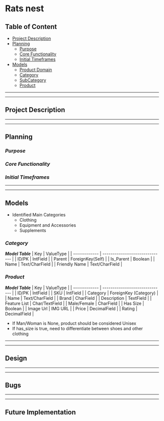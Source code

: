 # Rats nest

## Table of Content

* [Project Description](https://github.com/Enquil/rats_nest_v2#project-description)
* [Planning](https://github.com/Enquil/rats_nest_v2#planning)
  * [Purpose](https://github.com/Enquil/rats_nest_v2#purpose)
  * [Core Functionality](https://github.com/Enquil/rats_nest_v2#purpose)
  * [Initial Timeframes](https://github.com/Enquil/rats_nest_v2#purpose)
* [Models](https://github.com/Enquil/rats_nest_v2#models)
  * [Product Domain](https://github.com/Enquil/rats_nest_v2#product-domain)
  * [Category](https://github.com/Enquil/rats_nest_v2#product-domain)
  * [SubCategory](https://github.com/Enquil/rats_nest_v2#product-domain)
  * [Product](https://github.com/Enquil/rats_nest_v2#product-domain)

***
***

## Project Description

***
***

## Planning

### ***Purpose***

### ***Core Functionality***

### ***Initial Timeframes***

***
***

## Models

* Identified Main Categories
  * Clothing
  * Equipment and Accessories
  * Supplements

### ***Category***

***Model Table***
|      Key      |             ValueType           |
| ------------- | ------------------------------- |
|     ID/PK     |             IntField            |
|     Parent    |         ForeignKey(Self)        |
|   Is_Parent   |              Boolean            |
|     Name      |         Text/CharField          |
| Friendly Name |         Text/CharField          |

### ***Product***

***Model Table***
|      Key      |             ValueType           |
| ------------- | ------------------------------- |
|     ID/PK     |             IntField            |
|      SKU      |             IntField            |
|    Category   |      ForeignKey (Category)      |
|     Name      |         Text/CharField          |
|     Brand     |            CharField            |
|  Description  |            TextField            |
| Feature List  |          Char/TextField         |
|  Male/Female  |            CharField            |
|   Has Size    |             Boolean             |
|   Image Url   |             IMG URL             |
|     Price     |           DecimalField          |
|     Rating    |           DecimalField          |

* If Man/Woman is None, product should be considered Unisex
* If has_size is true, need to differentiate between shoes and other clothing

***
***

## Design

***
***

## Bugs

***
***

## Future Implementation
